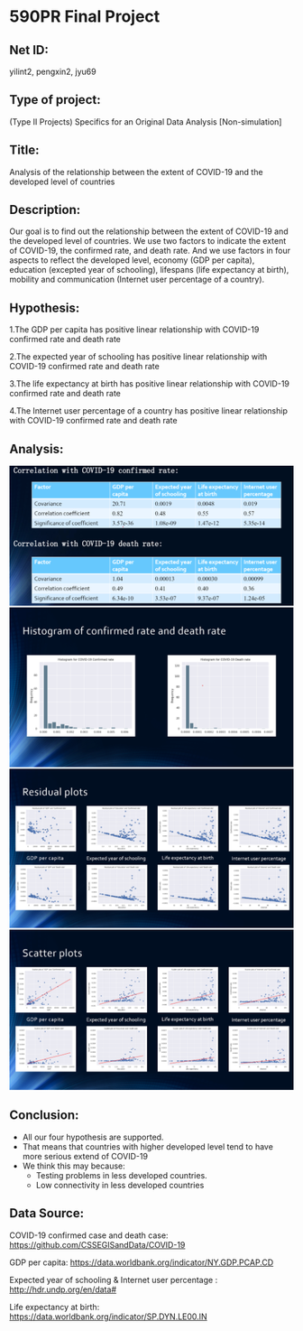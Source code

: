 # 590PR Final Project

## Net ID: 
yilint2, pengxin2, jyu69

## Type of project: 
(Type II Projects) Specifics for an Original Data Analysis [Non-simulation]

## Title: 
Analysis of the relationship between the extent of COVID-19 and the developed level of countries

## Description: 
Our goal is to find out the relationship between the extent of COVID-19 and the developed level of countries. We use two factors to indicate the extent of COVID-19, the confirmed rate, and death rate. And we use factors in four aspects to reflect the developed level, economy (GDP per capita), education (excepted year of schooling), lifespans (life expectancy at birth), mobility and communication (Internet user percentage of a country).

## Hypothesis:

1.The GDP per capita has positive linear relationship with COVID-19 confirmed rate and death rate

2.The expected year of schooling has positive linear relationship with COVID-19 confirmed rate and death rate

3.The life expectancy at birth has positive linear relationship with COVID-19 confirmed rate and death rate

4.The Internet user percentage of a country has positive linear relationship with COVID-19 confirmed rate and death rate
## Analysis:
![](corrlation.png)
![](hist.png)
![](residual.png)
![](scatter.png)
## Conclusion:
* All our four hypothesis are supported. 
* That means that countries  with higher developed level tend to  have more serious extend of COVID-19 
* We think this may because: 
  * Testing problems in less developed countries.  
  * Low connectivity in less developed countries


## Data Source:

COVID-19 confirmed case and death case: https://github.com/CSSEGISandData/COVID-19

GDP per capita: https://data.worldbank.org/indicator/NY.GDP.PCAP.CD

Expected year of schooling & Internet user percentage : http://hdr.undp.org/en/data#

Life expectancy at birth: https://data.worldbank.org/indicator/SP.DYN.LE00.IN






